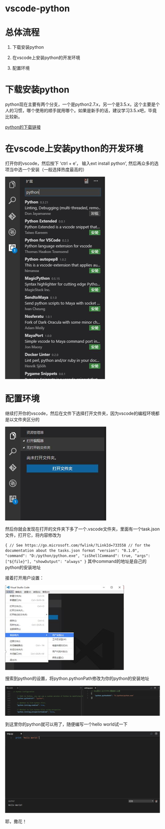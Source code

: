 # vscode-python
# 总体流程
1. 下载安装python

2. 在vscode上安装python的开发环境

3. 配置环境

# 下载安装python
python现在主要有两个分支，一个是python2.7.x，另一个是3.5.x，这个主要是个人的习惯，哪个使用的顺手就用哪个。如果是新手的话，建议学习3.5.x吧，毕竟比较新。

[python的下载链接](https://www.python.org/downloads/)

# 在vscode上安装python的开发环境
打开你的vscode，然后按下 ‘ctrl + e’， 输入ext install python', 然后再众多的选项当中选一个安装（一般选择热度最高的）

![image](https://github.com/Fuyi-Huang/Fuyi-Huang.github.io-vscode-python/raw/master/pictures/capture.JPG)

# 配置环境
继续打开你的vscode，然后在文件下选择打开文件夹，因为vscode的编程环境都是以文件夹区分的

![image](https://github.com/Fuyi-Huang/Fuyi-Huang.github.io-vscode-python/raw/master/pictures/capture1.JPG)

然后你就会发现在打开的文件夹下多了一个.vscode文件夹，里面有一个task.json文件，打开它，将内容修改为

`
{
    // See https://go.microsoft.com/fwlink/?LinkId=733558
    // for the documentation about the tasks.json format
    "version": "0.1.0",
    "command": "D:/python/python.exe",
    "isShellCommand": true,
    "args": ["${file}"],
    "showOutput": "always"
}
`
其中command的地址是自己的python的安装地址

接着打开用户设置：

![image](https://github.com/Fuyi-Huang/Fuyi-Huang.github.io-vscode-python/raw/master/pictures/capture2.JPG)

搜索到python的设置，将python.pythonPath修改为你的python的安装地址

![image](https://github.com/Fuyi-Huang/Fuyi-Huang.github.io-vscode-python/raw/master/pictures/capture3.JPG)

到这里你的python就可以用了，随便编写一个hello world试一下

![image](https://github.com/Fuyi-Huang/Fuyi-Huang.github.io-vscode-python/raw/master/pictures/capture4.JPG)

耶，撒花！
